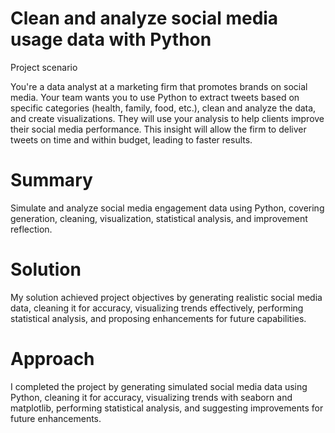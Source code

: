 # Clean and analyze social media usage data with Python

Project scenario

You're a data analyst at a marketing firm that promotes brands on social media. Your team wants you to use Python to extract tweets based on specific categories (health, family, food, etc.), clean and analyze the data, and create visualizations. They will use your analysis to help clients improve their social media performance. This insight will allow the firm to deliver tweets on time and within budget, leading to faster results.

# Summary

Simulate and analyze social media engagement data using Python, covering generation, cleaning, visualization, statistical analysis, and improvement reflection.

# Solution

My solution achieved project objectives by generating realistic social media data, cleaning it for accuracy, visualizing trends effectively, performing statistical analysis, and proposing enhancements for future capabilities.  


# Approach

I completed the project by generating simulated social media data using Python, cleaning it for accuracy, visualizing trends with seaborn and matplotlib, performing statistical analysis, and suggesting improvements for future enhancements.  
